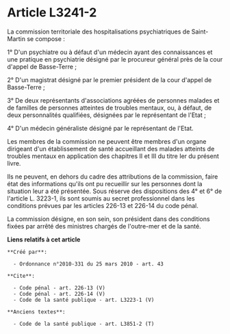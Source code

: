 # Article L3241-2

La commission territoriale des hospitalisations psychiatriques de Saint-Martin se compose : 

1° D'un psychiatre ou à défaut d'un médecin ayant des connaissances et une pratique en psychiatrie désigné par le procureur
général près de la cour d'appel de Basse-Terre ; 

2° D'un magistrat désigné par le premier président de la cour d'appel de Basse-Terre ; 

3° De deux représentants d'associations agréées de personnes malades et de familles de personnes atteintes de troubles
mentaux, ou, à défaut, de deux personnalités qualifiées, désignées par le représentant de l'Etat ; 

4° D'un médecin généraliste désigné par le représentant de l'Etat. 

Les membres de la commission ne peuvent être membres d'un organe dirigeant d'un établissement de santé accueillant des
malades atteints de troubles mentaux en application des chapitres II et III du titre Ier du présent livre. 

Ils ne peuvent, en dehors du cadre des attributions de la commission, faire état des informations qu'ils ont pu recueillir
sur les personnes dont la situation leur a été présentée. Sous réserve des dispositions des 4° et 6° de l'article L. 3223-1,
ils sont soumis au secret professionnel dans les conditions prévues par les articles 226-13 et 226-14 du code pénal. 

La commission désigne, en son sein, son président dans des conditions fixées par arrêté des ministres chargés de l'outre-mer
et de la santé.

**Liens relatifs à cet article**

	**Créé par**:

	  - Ordonnance n°2010-331 du 25 mars 2010 - art. 43

	**Cite**:

	  - Code pénal - art. 226-13 (V)
	  - Code pénal - art. 226-14 (V)
	  - Code de la santé publique - art. L3223-1 (V)

	**Anciens textes**:

	  - Code de la santé publique - art. L3851-2 (T)
